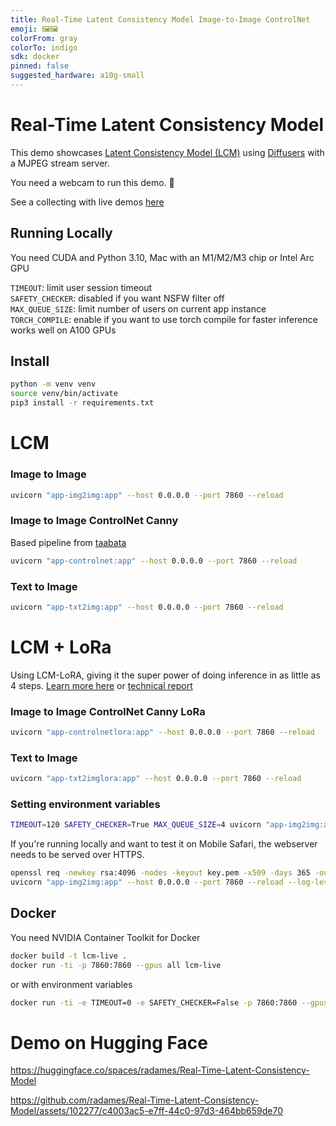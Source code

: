 ```yaml
---
title: Real-Time Latent Consistency Model Image-to-Image ControlNet
emoji: 🖼️🖼️
colorFrom: gray
colorTo: indigo
sdk: docker
pinned: false
suggested_hardware: a10g-small
---
```


# Real-Time Latent Consistency Model

This demo showcases [Latent Consistency Model (LCM)](https://huggingface.co/SimianLuo/LCM_Dreamshaper_v7) using [Diffusers](https://github.com/huggingface/diffusers/tree/main/examples/community#latent-consistency-pipeline) with a MJPEG stream server.

You need a webcam to run this demo. 🤗

See a collecting with live demos [here](https://huggingface.co/collections/latent-consistency/latent-consistency-model-demos-654e90c52adb0688a0acbe6f)

## Running Locally

You need CUDA and Python 3.10, Mac with an M1/M2/M3 chip or Intel Arc GPU

`TIMEOUT`: limit user session timeout  
`SAFETY_CHECKER`: disabled if you want NSFW filter off  
`MAX_QUEUE_SIZE`: limit number of users on current app instance  
`TORCH_COMPILE`: enable if you want to use torch compile for faster inference works well on A100 GPUs


## Install

```bash
python -m venv venv
source venv/bin/activate
pip3 install -r requirements.txt
```

# LCM
### Image to Image

```bash
uvicorn "app-img2img:app" --host 0.0.0.0 --port 7860 --reload
```

### Image to Image ControlNet Canny

Based pipeline from [taabata](https://github.com/taabata/LCM_Inpaint_Outpaint_Comfy)

```bash
uvicorn "app-controlnet:app" --host 0.0.0.0 --port 7860 --reload
```

### Text to Image

```bash
uvicorn "app-txt2img:app" --host 0.0.0.0 --port 7860 --reload
```

# LCM + LoRa

Using LCM-LoRA, giving it the super power of doing inference in as little as 4 steps. [Learn more here](https://huggingface.co/blog/lcm_lora) or [technical report](https://huggingface.co/papers/2311.05556)



### Image to Image ControlNet Canny LoRa


```bash
uvicorn "app-controlnetlora:app" --host 0.0.0.0 --port 7860 --reload
```

### Text to Image

```bash
uvicorn "app-txt2imglora:app" --host 0.0.0.0 --port 7860 --reload
```


### Setting environment variables

```bash
TIMEOUT=120 SAFETY_CHECKER=True MAX_QUEUE_SIZE=4 uvicorn "app-img2img:app" --host 0.0.0.0 --port 7860 --reload
```

If you're running locally and want to test it on Mobile Safari, the webserver needs to be served over HTTPS.

```bash
openssl req -newkey rsa:4096 -nodes -keyout key.pem -x509 -days 365 -out certificate.pem
uvicorn "app-img2img:app" --host 0.0.0.0 --port 7860 --reload --log-level info --ssl-certfile=certificate.pem --ssl-keyfile=key.pem
```

## Docker

You need NVIDIA Container Toolkit for Docker

```bash
docker build -t lcm-live .
docker run -ti -p 7860:7860 --gpus all lcm-live
```

or with environment variables

```bash
docker run -ti -e TIMEOUT=0 -e SAFETY_CHECKER=False -p 7860:7860 --gpus all lcm-live
```

# Demo on Hugging Face

https://huggingface.co/spaces/radames/Real-Time-Latent-Consistency-Model

https://github.com/radames/Real-Time-Latent-Consistency-Model/assets/102277/c4003ac5-e7ff-44c0-97d3-464bb659de70
